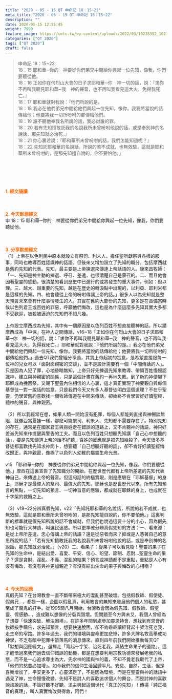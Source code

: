 ```yaml
---
title: "2020 - 05 - 15 QT 申命記 18：15~22"
meta_title: "2020 - 05 - 15 QT 申命記 18：15~22"
description: ""
date: 2020-05-15 12:55:45
weight: 7990
feature_image: https://cmtc.tw/wp-content/uploads/2022/03/15235392_10211799862337740_180693556567566654_o-1.webp
categories: ["QT 2020"]
tags: ["QT 2020"]
draft: false
---
```


<blockquote>申命記 18：15~22<br />
18：15 耶和華─你的　神要從你們弟兄中間給你興起一位先知，像我，你們要聽從他。<br />
18：16 正如你在何烈山大會的日子求耶和華─你　神一切的話，說：『求你不再叫我聽見耶和華─我　神的聲音，也不再叫我看見這大火，免得我死亡。』<br />
18：17 耶和華就對我說：『他們所說的是。<br />
18：18 我必在他們弟兄中間給他們興起一位先知，像你。我要將當說的話傳給他；他要將我一切所吩咐的都傳給他們。<br />
18：19 誰不聽他奉我名所說的話，我必討誰的罪。<br />
18：20 若有先知擅敢託我的名說我所未曾吩咐他說的話，或是奉別神的名說話，那先知就必治死。』<br />
18：21 你心裏若說：『耶和華所未曾吩咐的話，我們怎能知道呢？』<br />
18：22 先知託耶和華的名說話，所說的若不成就，也無效驗，這就是耶和華所未曾吩咐的，是那先知擅自說的，你不要怕他。」</blockquote><br />
&nbsp;<br />
<br />
&nbsp;<br />
<br />
<span style="color: #ff6600;"><strong>1. </strong><strong>經文誦讀</strong></span><br />
<br />
<span style="color: #ff6600;"><strong> </strong></span><br />
<br />
<span style="color: #ff6600;"><strong>2. 今天默想</strong><strong>經文<br />
</strong></span>申 18：15 耶和華─你的　神要從你們弟兄中間給你興起一位先知，像我，你們要聽從他。<br />
<br />
&nbsp;<br />
<br />
<span style="color: #ff6600;"><strong>3. 分享默想經文<br />
</strong></span>（1）上帝在以色列民中原本就設立有祭司、利未人，擔任聖所獻祭與各樣的服事，同時也教導百姓認識神的話語。但後來又增加設立了先知的職分，包括摩西就是舊約先知的代表。先知，最主要是上帝揀選來傳達上帝話語的人。康來昌牧師：「一、先知是神主動的揀選、呼召、差遣，也很清楚自己是蒙召的。二、而且他會因著聖靈的感動，很清楚的看到歷史中已進行的或將發生的重大事件。例如：但以理。三、越大、越重要的先知，越是在歷史的轉淚點中出現的，以利亞、耶利米都是這樣的先知。四、他會聽從上帝的吩咐傳講上帝的話。」很多人以為先知就是整天預言未來會有什麼事情發生的人，其實在舊約大部份的先知，更多是在責備當時候以色列君王或百姓的罪惡，呼籲他們悔改，這也是為什麼這麼多先知其實大多都不受歡迎，被殺被逼迫的先知們不知凡幾。<br />
<br />
上帝設立摩西成為先知，其中有一個原因是以色列百姓不想直接聽神的話，所以請摩西成為「中保」在神人之間傳話，v16~18「正如你在何烈山大會的日子求耶和華─你　神一切的話，說：『求你不再叫我聽見耶和華─我　神的聲音，也不再叫我看見這大火，免得我死亡。』耶和華就對我說：『他們所說的是。』我必在他們弟兄中間給他們興起一位先知，像你。我要將當說的話傳給他；他要將我一切所吩咐的都傳給他們。」過去QT我們曾經分享過，其實上帝起初的旨意，是希望直接跟每一位神的兒女可以「面對面親密的交談」，並不是設計需要有一個「中間傳話的人」。只是因為人犯了罪，心地昏暗無知，上帝只好先揀選先知來教導、帶領百姓慢慢認識神，建立與神親密的關係，只是這個計畫在舊約一再地失敗。到了新約神便賜下耶穌成為挽回祭，又賜下聖靈內住相信的人心裏，這才真正實現了神要親自與每個基督徒一對一說話的旨意。只是我們今天又有多人基督徒明白這個道理？不在乎聖靈，仍學習舊約喜歡找一個牧師傳道在中間來傳話，卻始終不肯學習好好讀聖經，聽神的聲音，與神親密。<br />
<br />
（2）所以我經常在想，如果人類一開始沒有犯罪，每個人都能夠直接與神暢談無阻，就像亞當夏娃一樣，那麼可能祭司、利未人、先知都不需要存在了。特別先知的存在，通常是在國家君王與百姓走在錯誤的道路上，又不肯聽神的話語，神只好差派先知來作提醒與警告的工夫。而且以色列百姓只想聽先知講「自己心中想聽的話」，要是先知傳道上帝的話不好聽，百姓的反應就是把先知給殺了。今天很多基督徒都喜歡找先知求神問卜，想要聽「自己想聽好聽的話」，卻不肯好好讀聖經悔改歸正，與神親密，像極了以色列人幼稚的屬靈生命光景。<br />
<br />
v15 「耶和華─你的　神要從你們弟兄中間給你興起一位先知，像我，你們要聽從他。」摩西在這裏宣告了先知職分的開始，在歷世歷代都有上帝所差遣的先知代表神自己，來傳達上帝的聲音。但這句話的終極實現，則是應驗在「耶穌基督」的身上，耶穌才是最偉大的祭司、最偉大的先知。耶穌也是歷世歷代以來，所有先知預言的焦點，一切先知的預言、一切神旨意的應驗，都成就在耶穌的身上，也成就在十字架的救贖之上。<br />
<br />
（3）v19~22分辨真假先知，v22「先知託耶和華的名說話，所說的若不成就，也無效驗，這就是耶和華所未曾吩咐的，是那先知擅自說的，你不要怕他。」這裏判斷的標準就是假先知所說的話不會成就，但我們也說過這要十分的小心，因為假先知也可能行大神蹟，叫選民迷惑。所以更準確分辨真假先知的方法：一、看來源：是從上帝所差遣，忠心傳講上帝的話語？還是從惡者而來？抑或是人憑著自己的意思所說的話？「若有先知擅敢託我的名說我所未曾吩咐他說的話，或是奉別神的名說話，那先知就必治死。」（v20）二、看果子：從果子可以看見樹！聖靈的果子在先知的生命中，是結出愛、喜愛、平安、信心、盼望、節制、忍耐…聖靈生命的果子？還是貪財、淫亂、不義、混亂的結果？預言或神蹟都不是重點，重點是人心有沒有悔改，有沒有與神更加親近？有沒有結出生命的果子與悔改的心相稱？<br />
<br />
<span style="color: #ff6600;"><strong> </strong></span><br />
<br />
<span style="color: #ff6600;"><strong>4. 今天的回應<br />
</strong></span>真假先知？在台灣教會一直不斷帶來極大的混亂甚至破壞。包括假教師、假使徒、假弟兄…，都是一樣，企圖以假亂真，利用教會的無知來發展他們個人的私慾，甚至成了魔鬼的打手。從1995潤八月開始，台灣教會因為假先知、假教師、假聖靈、假感動…，造成難以想像的分裂與毀壞。但問題至今方興未艾，我個人曾經為了想要「快速突破、解決困境」，在許多年間到處參加靈恩特會，想找到有恩膏的牧師按手禱告，求先知預言，想要快速脫困，卻不肯乖乖讀經背起十架治死老我，走生命的窄路。許多年過去，我們的環境與靈命更加悲慘，許多大牌名牧高舉成功神學，不乏有暗中犯罪中箭落馬的消息傳來。直到四年前我們開始推動每天QT「默想與回應經文」，選擇走「背起十字架、治死老我，與結生命果子的道路」，這才醒悟過來我們過去信仰錯誤的動機，都是在想要利用宗教功德來發展老我的私慾，而不是一心追求尊主為大，先求神的國與神的義，不知不覺老我取代了上帝，「他們的愁苦必加增」。如今我們的信仰生活回歸平凡、安息、自然，生活，但是喜樂增加了，平安更多了，心靈滿足了，不是因為環境，而是在聖靈與神的話語中遇見了神，生命慢慢改變。先知不是討人的喜歡追求個人的舞台，而是討神的喜歡說該說的話，不論好聽不好聽，求主興起這個世代「真正的先知」！傳揚「純正福音的真理」，叫人真實悔改與得救，阿們！<br />
<br />
&nbsp;
        